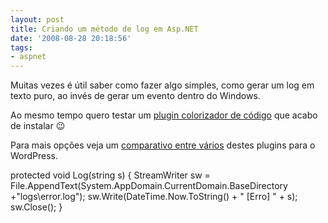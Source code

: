 ```yaml
---
layout: post
title: Criando um método de log em Asp.NET
date: '2008-08-28 20:18:56'
tags:
- aspnet
---
```



Muitas vezes é útil saber como fazer algo simples, como gerar um log em texto puro, ao invés de gerar um evento dentro do Windows.

Ao mesmo tempo quero testar um [plugin colorizador de código](http://wordpress.org/extend/plugins/syntaxhighlighter-plus/) que acabo de instalar 😉

Para mais opções veja um [comparativo entre vários](http://www.cagintranet.com/archive/the-definitive-guide-on-wordpress-syntax-highligher-plugins/) destes plugins para o WordPress.

 protected void Log(string s) { StreamWriter sw = File.AppendText(System.AppDomain.CurrentDomain.BaseDirectory +"logs\error.log"); sw.Write(DateTime.Now.ToString() + " [Erro] " + s); sw.Close(); }


